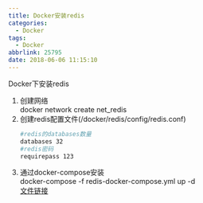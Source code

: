 ```yaml
---
title: Docker安装redis
categories:
  - Docker
tags:
  - Docker
abbrlink: 25795
date: 2018-06-06 11:15:10
---
```


Docker下安装redis
<!-- more -->

1. 创建网络  
docker network create net_redis
2. 创建redis配置文件(/docker/redis/config/redis.conf)  
    ``` bash
    #redis的databases数量
    databases 32
    #redis密码
    requirepass 123
    ```
3. 通过docker-compose安装  
docker-compose -f redis-docker-compose.yml up -d  
[文件链接](http://qiniu.xxgtalk.cn/blog/files/docker/redis-docker-compose.yml)  
